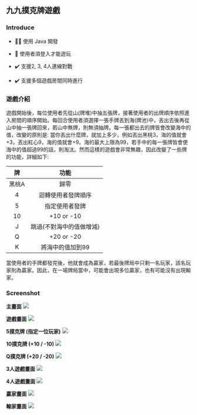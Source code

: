 ## 九九撲克牌遊戲

### Introduce

* 👨‍💻 使用 Java 開發

* 👤 使用者須登入才能遊玩

* ✔️ 支援2, 3, 4人連線對戰

* ✔️ 支援多個遊戲房間同時進行

### 遊戲介紹
遊戲開始後，每位使用者先從山(牌堆)中抽五張牌，接著使用者的出牌順序依照進入房間的順序開始。每回合使用者須選擇一張手牌丟到海(牌池)中，丟出去後再從山中抽一張牌回來，若山中無牌，則無須抽牌。每一張都出去的牌皆會改變海中的值，改變的原則是: 當你丟出什麼牌，就加上多少，例如丟出黑桃3，海的值就會+3，丟出紅心9，海的值就會+9。海的最大上限為99，若手中的每一張牌皆會使海中的值超過99的話，則淘汰。然而這樣的遊戲會非常無趣，因此改變了一些牌的功能，詳細如下:

| 牌 | 功能 |
| :---: | :---: | 
| 黑桃A  | 歸零 |
| 4  | 迴轉使用者發牌順序 |
| 5  | 指定使用者發牌 |
| 10 | +10 or -10 |
| J  | 跳過(不對海中的值做增減) |
| Q  | +20 or -20 |
| K  | 將海中的值加到99  |

當使用者的手牌都發完後，他就會成為贏家，若最後牌局中只剩一名玩家，該名玩家則為贏家。因此，在一場牌局當中，可能會出現多位贏家，也有可能沒有出現輸家。

### Screenshot

**主畫面**
![](img/index.gif)

**遊戲畫面**
![](img/gaming2.gif)

**5撲克牌 (指定一位玩家)**
![](img/support5.png)

**10撲克牌 (+10 / -10)**
![](img/support10.png)

**Q撲克牌 (+20 / -20)**
![](img/support20.png)

**3人遊戲畫面**
![](img/3ppl.png)

**4人遊戲畫面**
![](img/4ppl.png)

**贏家畫面**
![](img/win.gif)

**輸家畫面**
![](img/lose.png)